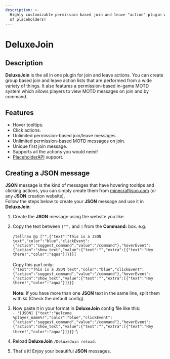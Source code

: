 ```yaml
---
description: >-
  Highly customizable permission based join and leave "action" plugin with tons
  of placeholders!
---
```


# DeluxeJoin

## Description

**DeluxeJoin** is the all in one plugin for join and leave actions. You can create group based join and leave action lists that are performed from a wide variety of things. It also features a permission-based in-game MOTD system which allows players to view MOTD messages on join and by command.

## Features

* Hover tooltips.
* Click actions.
* Unlimited permission-based join/leave messages.
* Unlimited permission-based MOTD messages on join.
* Unique first join message.
* Supports all the actions you would need!
* [PlaceholderAPI](https://www.spigotmc.org/resources/placeholderapi.6245/) support.

## Creating a JSON message

**JSON** message is the kind of messages that have hovering tooltips and clicking actions, you can simply create them from [minecraftjson.com](http://minecraftjson.com/) (or any **JSON** creation website).\
Follow the steps below to create your **JSON** message and use it in **DeluxeJoin**:

1. Create the **JSON** message using the website you like.
2. Copy the text between `["",` and `]` from the **Command:** box. e.g.\
   \
   `/tellraw @p ["",{"text":"This is a JSON text","color":"blue","clickEvent":{"action":"suggest_command","value":"/command"},"hoverEvent":{"action":"show_text","value":{"text":"","extra":[{"text":"Hey there!","color":"aqua"}]}}}]`\
   \
   Copy this part only:\
   `{"text":"This is a JSON text","color":"blue","clickEvent":{"action":"suggest_command","value":"/command"},"hoverEvent":{"action":"show_text","value":{"text":"","extra":[{"text":"Hey there!","color":"aqua"}]}}}`\
   \
   **Note:** If you have more than one **JSON** text in the same line, split them with `&&` (Check the default config).
3. Now paste it in your format in **DeluxeJoin** config file like this:\
   `- '[JSON] {"text":"Welcome %player_name%!","color":"blue","clickEvent":{"action":"suggest_command","value":"/command"},"hoverEvent":{"action":"show_text","value":{"text":"","extra":[{"text":"Hey there!","color":"aqua"}]}}}'`\

4. Reload **DeluxeJoin** `/DeluxeJoin reload`.
5. That's it! Enjoy your beautiful **JSON** messages.
